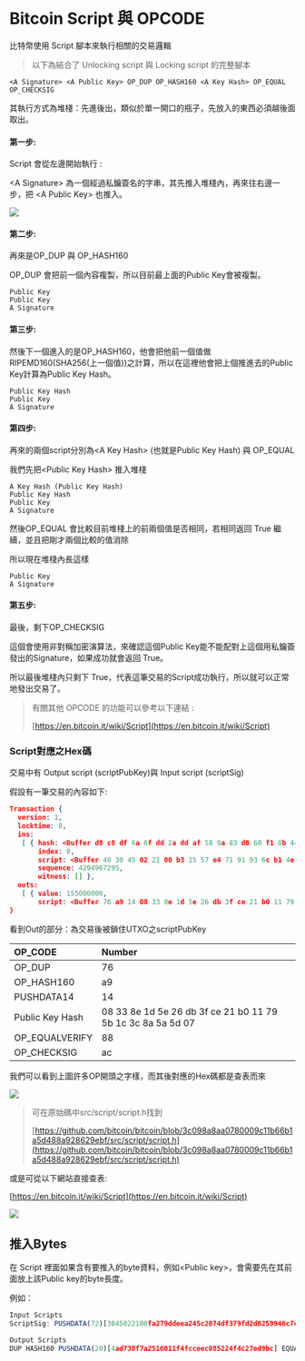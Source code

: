 # Bitcoin Script 與 OPCODE

比特幣使用 Script 腳本來執行相關的交易邏輯

> 以下為結合了 Unlocking script 與 Locking script 的完整腳本

```
<A Signature> <A Public Key> OP_DUP OP_HASH160 <A Key Hash> OP_EQUAL OP_CHECKSIG
```

其執行方式為堆棧：先進後出，類似於單一開口的瓶子，先放入的東西必須越後面取出。

#### 第一步:

Script 會從左邊開始執行 :

&lt;A Signature&gt; 為一個經過私鑰簽名的字串，其先推入堆棧內，再來往右邊一步，把 &lt;A Public Key&gt; 也推入。

![](/assets/89.png)

#### 第二步:

再來是OP\_DUP 與 OP\_HASH160

OP\_DUP 會把前一個內容複製，所以目前最上面的Public Key會被複製。

```
Public Key
Public Key
A Signature
```

#### 第三步:

然後下一個進入的是OP\_HASH160，他會把他前一個值做RIPEMD160\(SHA256\(上一個值\)\)之計算，所以在這裡他會把上個推進去的Public Key計算為Public Key Hash。

```
Public Key Hash
Public Key
A Signature
```

#### 第四步:

再來的兩個script分別為&lt;A Key Hash&gt; \(也就是Public Key Hash\)  與 OP\_EQUAL

我們先把&lt;Public Key Hash&gt; 推入堆棧

```
A Key Hash (Public Key Hash)
Public Key Hash
Public Key
A Signature
```

然後OP\_EQUAL 會比較目前堆棧上的前兩個值是否相同，若相同返回 True 繼續，並且把剛才兩個比較的值消除

所以現在堆棧內長這樣

```
Public Key
A Signature
```

#### 第五步:

最後，剩下OP\_CHECKSIG

這個會使用非對稱加密演算法，來確認這個Public Key能不能配對上這個用私鑰簽發出的Signature，如果成功就會返回 True。

所以最後堆棧內只剩下 True，代表這筆交易的Script成功執行，所以就可以正常地發出交易了。

> 有關其他 OPCODE 的功能可以參考以下連結 :
>
> [https://en.bitcoin.it/wiki/Script](https://en.bitcoin.it/wiki/Script)

### Script對應之Hex碼

交易中有 Output script \(scriptPubKey\)與 Input script \(scriptSig\)

假設有一筆交易的內容如下:

```json
Transaction {
  version: 1,
  locktime: 0,
  ins:
   [ { hash: <Buffer d8 c8 df 6a 6f dd 2a dd af 58 9a 83 d8 60 f1 8b 44 87 2d 13 ee 6e c3 52 6b 2b 47 0d 42 a9 6d 4d>,
       index: 0,
       script: <Buffer 48 30 45 02 21 00 b3 15 57 e4 71 91 93 6c b1 4e 01 3f b4 21 b1 86 0b 5e 4f d5 d2 bc 5e c1 93 8f 4f fb 16 51 dc 89 02 20 26 61 c2 92 07 71 fd 29 dd 91 ... >,
       sequence: 4294967295,
       witness: [] },
  outs:
   [ { value: 155000000,
       script: <Buffer 76 a9 14 08 33 8e 1d 5e 26 db 3f ce 21 b0 11 79 5b 1c 3c 8a 5a 5d 07 88 ac> } ] 
}
```

看到Out的部分：為交易後被鎖住UTXO之scriptPubKey

| OP\_CODE | Number |
| :--- | :--- |
| OP\_DUP | 76 |
| OP\_HASH160 | a9 |
| PUSHDATA14 | 14 |
| Public Key Hash | 08 33 8e 1d 5e 26 db 3f ce 21 b0 11 79 5b 1c 3c 8a 5a 5d 07 |
| OP\_EQUALVERIFY | 88 |
| OP\_CHECKSIG | ac |

我們可以看到上圖許多OP開頭之字樣，而其後對應的Hex碼都是查表而來

![](/assets/34.png)

> 可在原始碼中src/script/script.h找到
>
> [https://github.com/bitcoin/bitcoin/blob/3c098a8aa0780009c11b66b1a5d488a928629ebf/src/script/script.h](https://github.com/bitcoin/bitcoin/blob/3c098a8aa0780009c11b66b1a5d488a928629ebf/src/script/script.h)

或是可從以下網站直接查表:

[https://en.bitcoin.it/wiki/Script](https://en.bitcoin.it/wiki/Script)

![](/assets/kopsd9.png)

## 推入Bytes

在 Script 裡面如果含有要推入的byte資料，例如&lt;Public key&gt;，會需要先在其前面放上該Public key的byte長度。

例如：

```js
Input Scripts
ScriptSig: PUSHDATA(72)[3045022100fa279ddeea245c2074df379fd2d6259946c7cade3f0f04705d1ce0735ef3aefa02205f8ec36a9e46d1d064fe451a2a1ae9716585349257df47b5dbe5d5d59171a51701] PUSHDATA(33)[03c96078a78fdd7a6a935b17b3d888e067fe9226a19fd9aa75676aef06872d3898]

Output Scripts
DUP HASH160 PUSHDATA(20)[4ad738f7a2516011f4fcceec085224f4c27ed9bc] EQUALVERIFY CHECKSIG
```



